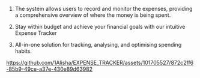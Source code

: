 1. The system allows users to record and monitor the expenses, providing a
comprehensive overview of where the money is being spent.

2. Stay within budget and achieve your
financial goals with our intuitive Expense
Tracker

3. All-in-one solution for tracking,
analysing, and optimising spending habits.


https://github.com/1Alisha/EXPENSE_TRACKER/assets/101705527/872c2ff6-85b9-49ce-a37e-430e89d63982

